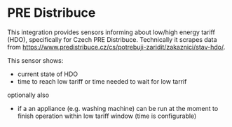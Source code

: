 # PRE Distribuce

This integration provides sensors informing about low/high energy tariff (HDO), specifically for Czech PRE Distribuce. Technically it scrapes data from https://www.predistribuce.cz/cs/potrebuji-zaridit/zakaznici/stav-hdo/.

This sensor shows:
- current state of HDO
- time to reach low tariff or time needed to wait for low tarrif

optionally also
-  if a an appliance (e.g. washing machine) can be run at the moment to finish operation within low tariff window (time is configurable)

